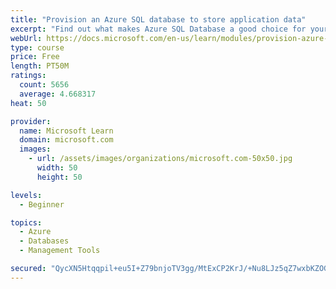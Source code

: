 ```yaml
---
title: "Provision an Azure SQL database to store application data"
excerpt: "Find out what makes Azure SQL Database a good choice for your relational database, how to create the database from the portal and connect with Azure Cloud Shell."
webUrl: https://docs.microsoft.com/en-us/learn/modules/provision-azure-sql-db/
type: course
price: Free
length: PT50M
ratings:
  count: 5656
  average: 4.668317
heat: 50

provider:
  name: Microsoft Learn
  domain: microsoft.com
  images:
    - url: /assets/images/organizations/microsoft.com-50x50.jpg
      width: 50
      height: 50

levels:
  - Beginner

topics:
  - Azure
  - Databases
  - Management Tools

secured: "QycXN5Htqqpil+eu5I+Z79bnjoTV3gg/MtExCP2KrJ/+Nu8LJz5qZ7wxbKZOG2HhG2jyEAwOlynI+NMCTGc8/gh9np/2wmaNTGToxSZJSGcCd3Be34mIhLqkG40XiIzR21HhKRCxNqFzkHcUwUBvjcXTMeaQ2juhsV2JUpzGA45wkiT0Ich30mTwWx111NBQcp1Bzy9thIR+spVTd5q8Xq3TsQ+vo7kBNSoeHSdUueo7CDvwj60+WAW7SHi+1jjHyIJZGpp2IzklEHh1MBr4eLU+BT3x0MDXWQmbnDKjLyTqjUhp9YzSO7YOTtoeTAst01cFTIlvG2dmik/ubiqRM/9T4I92PNQoWqITBVF3XFlmupEzy2OnkXlupnbDvVYqsw2Rf/dBk7prSP3LMHx2V+aoH0hWvVb9uGcU+rNkCHc=;VITaInt/QumydMSFOw8niw=="
---
```



